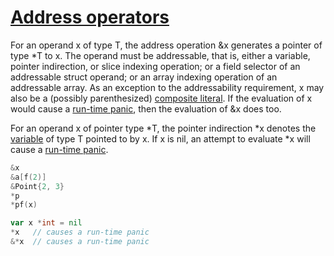 # [Address operators](#address-operators)

For an operand x of type T, the address operation &x generates a pointer of type *T to x. The operand must be addressable, that is, either a variable, pointer indirection, or slice indexing operation; or a field selector of an addressable struct operand; or an array indexing operation of an addressable array. As an exception to the addressability requirement, x may also be a (possibly parenthesized) [composite literal](/Expressions/composite_literals.html). If the evaluation of x would cause a [run-time panic](/Run-time%20panics/), then the evaluation of &x does too.

For an operand x of pointer type *T, the pointer indirection *x denotes the [variable](/Variables/) of type T pointed to by x. If x is nil, an attempt to evaluate *x will cause a [run-time panic](/Run-time%20panics/).

```go
&x
&a[f(2)]
&Point{2, 3}
*p
*pf(x)

var x *int = nil
*x   // causes a run-time panic
&*x  // causes a run-time panic
```
